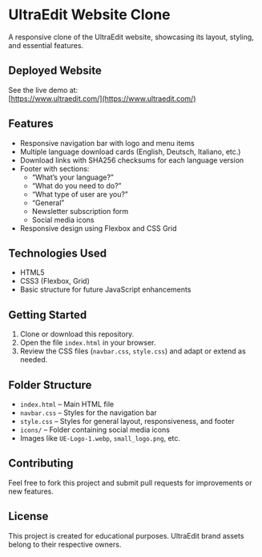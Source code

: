 # UltraEdit Website Clone

A responsive clone of the UltraEdit website, showcasing its layout, styling, and essential features.

## Deployed Website
See the live demo at:  
[https://www.ultraedit.com/](https://www.ultraedit.com/)

## Features
- Responsive navigation bar with logo and menu items  
- Multiple language download cards (English, Deutsch, Italiano, etc.)  
- Download links with SHA256 checksums for each language version  
- Footer with sections:
  - “What’s your language?”  
  - “What do you need to do?”  
  - “What type of user are you?”  
  - “General”  
  - Newsletter subscription form  
  - Social media icons  
- Responsive design using Flexbox and CSS Grid  

## Technologies Used
- HTML5  
- CSS3 (Flexbox, Grid)  
- Basic structure for future JavaScript enhancements  

## Getting Started
1. Clone or download this repository.  
2. Open the file `index.html` in your browser.  
3. Review the CSS files (`navbar.css`, `style.css`) and adapt or extend as needed.  

## Folder Structure
- `index.html` – Main HTML file  
- `navbar.css` – Styles for the navigation bar  
- `style.css` – Styles for general layout, responsiveness, and footer  
- `icons/` – Folder containing social media icons  
- Images like `UE-Logo-1.webp`, `small_logo.png`, etc.

## Contributing
Feel free to fork this project and submit pull requests for improvements or new features.

## License
This project is created for educational purposes. UltraEdit brand assets belong to their respective owners.
